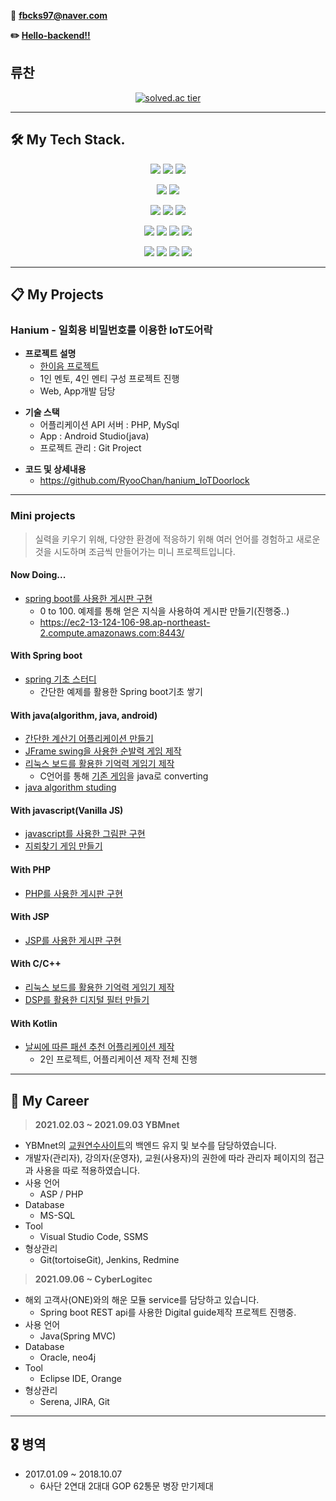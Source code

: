 📧 **fbcks97@naver.com**

**✏️ [Hello-backend!!](https://hello-backend.tistory.com/)**

## 류찬
<div align="center">
    
[![solved.ac tier](http://mazassumnida.wtf/api/generate_badge?boj=fbcks97)](https://solved.ac/fbcks97)
    
</div>

---

## 🛠 My Tech Stack.

<p align="center">
  <img src="https://img.shields.io/badge/Java-ED8B00?style=for-the-badge&logo=java&logoColor=white" />
  <img src="https://img.shields.io/badge/Kotlin-0095D5?&style=for-the-badge&logo=kotlin&logoColor=white" />
  <img src="https://img.shields.io/badge/JavaScript-F7DF1E?&style=for-the-badge&logo=JavaScript&logoColor=white" />
</p>

<p align="center">
  <img src="https://img.shields.io/badge/Spring%20-%236DB33F.svg?&style=for-the-badge&logo=spring&logoColor=white"/>
<img src="https://img.shields.io/badge/Spring boot-6DB33F?style=for-the-badge&logo=spring boot&logoColor=white">
</p>

<p align="center">
  <img src="https://img.shields.io/badge/php%20-777BB4.svg?&style=for-the-badge&logo=php&logoColor=white"/>
<img src="https://img.shields.io/badge/c-A8B9CC?style=for-the-badge&logo=c&logoColor=white">
<img src="https://img.shields.io/badge/c++-00599C?style=for-the-badge&logo=c++&logoColor=white">
</p>

<p align="center">
  <img src="https://img.shields.io/badge/IntelliJ IDEA%20-000000.svg?&style=for-the-badge&logo=IntelliJ IDEA&logoColor=white"/>
<img src="https://img.shields.io/badge/Android Studio-3DDC84?style=for-the-badge&logo=Android Studio&logoColor=white">
<img src="https://img.shields.io/badge/eclipse ide-2C2255?style=for-the-badge&logo=eclipse ide&logoColor=white">
<img src="https://img.shields.io/badge/VS Code-007ACC?style=for-the-badge&logo=visual studio code&logoColor=white">
</p>

<p align="center">
  <img src="https://img.shields.io/badge/git-F05032.svg?&style=for-the-badge&logo=git&logoColor=white"/>
<img src="https://img.shields.io/badge/gitHub-181717?style=for-the-badge&logo=gitHub&logoColor=white">
<img src="https://img.shields.io/badge/jenkins-D24939?style=for-the-badge&logo=jenkins&logoColor=white">
<img src="https://img.shields.io/badge/jira-0052CC?style=for-the-badge&logo=jira&logoColor=white">
</p>

---

## 📋 My Projects

### Hanium - 일회용 비밀번호를 이용한 IoT도어락

* **프로젝트 설명**
    * [한이음 프로젝트](https://www.hanium.or.kr/portal/index.do)
    * 1인 멘토, 4인 멘티 구성 프로젝트 진행
    * Web, App개발 담당

- **기술 스택**
    - 어플리케이션 API 서버 : PHP, MySql
    - App : Android Studio(java)
    - 프로젝트 관리 : Git Project

* **코드 및 상세내용** 
    * https://github.com/RyooChan/hanium_IoTDoorlock

---

### Mini projects
> 실력을 키우기 위해, 다양한 환경에 적응하기 위해 여러 언어를 경험하고 새로운 것을 시도하며 조금씩 만들어가는 미니 프로젝트입니다.

#### Now Doing...
* [spring boot를 사용한 게시판 구현](https://github.com/RyooChan/springboot_board)
    * 0 to 100. 예제를 통해 얻은 지식을 사용하여 게시판 만들기(진행중..)
    * https://ec2-13-124-106-98.ap-northeast-2.compute.amazonaws.com:8443/

#### With Spring boot
* [spring 기초 스터디](https://github.com/RyooChan/spring-study)
    * 간단한 예제를 활용한 Spring boot기초 쌓기

#### With java(algorithm, java, android)
* [간단한 계산기 어플리케이션 만들기](https://github.com/RyooChan/calculator)
* [JFrame swing을 사용한 순발력 게임 제작](https://github.com/RyooChan/JFrame_Mygame)
* [리눅스 보드를 활용한 기억력 게임기 제작](https://github.com/RyooChan/android_linux)
    * C언어를 통해 [기존 게임](https://github.com/RyooChan/linux_c_practice)을 java로 converting
* [java algorithm studing](https://github.com/RyooChan/EVERYDAY)

#### With javascript(Vanilla JS)
* [javascript를 사용한 그림판 구현](https://github.com/RyooChan/vanillaJS_paint)
* [지뢰찾기 게임 만들기](https://github.com/RyooChan/MineSweeper)

#### With PHP
* [PHP를 사용한 게시판 구현](https://github.com/RyooChan/PHPboard)

#### With JSP
* [JSP를 사용한 게시판 구현](https://github.com/RyooChan/JSP_CRUD)

#### With C/C++
* [리눅스 보드를 활용한 기억력 게임기 제작](https://github.com/RyooChan/linux_c_practice)
* [DSP를 활용한 디지털 필터 만들기](https://github.com/RyooChan/DSP_filter)

#### With Kotlin
* [날씨에 따른 패션 추천 어플리케이션 제작](https://github.com/RyooChan/weather_fashion)
    * 2인 프로젝트, 어플리케이션 제작 전체 진행

---

## 💼 My Career

> **2021.02.03 ~ 2021.09.03 YBMnet**
> 

* YBMnet의 [교원연수사이트](https://www.ybmteachers.com/index.asp?gclid=CjwKCAiA0KmPBhBqEiwAJqKK4wvSFbqP9WND-a2IwVdB1HuMEv3USqN7Rl15Lub03_LtpDPgjnDSPhoCXHMQAvD_BwE)의 백엔드 유지 및 보수를 담당하였습니다.
* 개발자(관리자), 강의자(운영자), 교원(사용자)의 권한에 따라 관리자 페이지의 접근과 사용을 따로 적용하였습니다.
* 사용 언어
    * ASP / PHP
* Database
    * MS-SQL
* Tool
    * Visual Studio Code, SSMS
* 형상관리
    * Git(tortoiseGit), Jenkins, Redmine

> **2021.09.06 ~ CyberLogitec**
> 

* 해외 고객사(ONE)와의 해운 모듈 service를 담당하고 있습니다.
    * Spring boot REST api를 사용한 Digital guide제작 프로젝트 진행중.
* 사용 언어
    * Java(Spring MVC)
* Database
    * Oracle, neo4j
* Tool
    * Eclipse IDE, Orange
* 형상관리
    * Serena, JIRA, Git
 
---

## 🎖️ 병역

* 2017.01.09 ~ 2018.10.07 
    * 6사단 2연대 2대대 GOP 62통문 병장 만기제대
